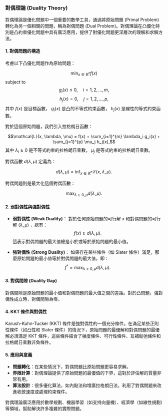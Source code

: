 ### 對偶理論 (Duality Theory)

對偶理論是優化問題中一個重要的數學工具，通過將原始問題 (Primal Problem) 轉化為另一個相關的問題，稱為對偶問題 (Dual Problem)。對偶理論在凸優化特別是凸約束優化問題中具有廣泛應用，提供了對優化問題更深層次的理解和求解方法。

#### 1. **對偶問題的構造**

考慮以下凸優化問題作為原始問題：

$$\min_{x \in \mathbb{R}^n} f(x)$$
subject to
$$g_i(x) \leq 0, \quad i = 1, 2, \ldots, m,$$
$$h_j(x) = 0, \quad j = 1, 2, \ldots, p,$$
其中  $`f(x)`$  是目標函數， $`g_i(x)`$  是凸的不等式約束函數， $`h_j(x)`$  是線性的等式約束函數。

對於這個原始問題，我們引入拉格朗日函數：

$$\mathcal{L}(x, \lambda, \mu) = f(x) + \sum_{i=1}^{m} \lambda_i g_i(x) + \sum_{j=1}^{p} \mu_j h_j(x),$$
其中  $`\lambda_i \geq 0`$  是不等式約束的拉格朗日乘數， $`\mu_j`$  是等式約束的拉格朗日乘數。

對偶函數  $`d(\lambda, \mu)`$  定義為：

$$d(\lambda, \mu) = \inf_{x \in \mathbb{R}^n} \mathcal{L}(x, \lambda, \mu).$$

對偶問題則是最大化這個對偶函數：

$$\max_{\lambda \geq 0, \mu} d(\lambda, \mu).$$

#### 2. **弱對偶性與強對偶性**

- **弱對偶性 (Weak Duality)**：
  對於任何原始問題的可行解  $`x`$  和對偶問題的可行解  $`(\lambda, \mu)`$ ，總有：
  $$f(x) \geq d(\lambda, \mu).$$
  這表示對偶問題的最大值總是小於或等於原始問題的最小值。

- **強對偶性 (Strong Duality)**：
  如果存在某些條件（如 Slater 條件）滿足，那麼原始問題的最小值等於對偶問題的最大值，即：
  $$f^* = \max_{\lambda \geq 0, \mu} d(\lambda, \mu).$$

#### 3. **對偶間隙 (Duality Gap)**

對偶間隙是原始問題的最小值和對偶問題的最大值之間的差距。對於凸問題，強對偶性成立時，對偶間隙為零。

#### 4. **KKT 條件與對偶性**

Karush-Kuhn-Tucker (KKT) 條件是強對偶性的一個充分條件。在滿足某些正則性條件（如凸性和 Slater 條件）的情況下，原始問題的最優解和對偶問題的最優解必須滿足 KKT 條件，這些條件結合了梯度條件、可行性條件、互補鬆弛條件和拉格朗日乘數非負條件。

#### 5. **應用與意義**

- **問題轉化**：在某些情況下，對偶問題比原始問題更容易求解。
- **界限計算**：對偶理論提供了原始問題的最優值的下界，這對於評估解的質量非常有用。
- **算法設計**：很多優化算法，如內點法和增廣拉格朗日法，利用了對偶問題來改進收斂速度或處理約束條件。

對偶理論廣泛應用於數學規劃、機器學習（如支持向量機）、經濟學（如線性規劃）等領域，幫助解決許多複雜的實際問題。